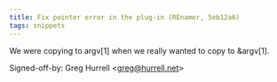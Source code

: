 ```yaml
---
title: Fix pointer error in the plug-in (REnamer, 5eb12a6)
tags: snippets
---
```


We were copying to argv\[1\] when we really wanted to copy to &argv\[1\].

Signed-off-by: Greg Hurrell &lt;greg@hurrell.net&gt;
